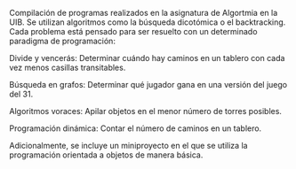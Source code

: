 Compilación de programas realizados en la asignatura de Algortmia en la UIB. Se utilizan algoritmos como la búsqueda dicotómica o el backtracking. Cada problema está pensado para ser resuelto con un determinado paradigma de programación:

Divide y vencerás: Determinar cuándo hay caminos en un tablero con cada vez menos casillas transitables.

Búsqueda en grafos: Determinar qué jugador gana en una versión del juego del 31.

Algoritmos voraces: Apilar objetos en el menor número de torres posibles.

Programación dinámica: Contar el número de caminos en un tablero.

Adicionalmente, se  incluye un miniproyecto en el que se utiliza la programación orientada a objetos de manera básica.
